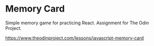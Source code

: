 # Memory Card

Simple memory game for practicing React. Assignment for The Odin Project.

https://www.theodinproject.com/lessons/javascript-memory-card

